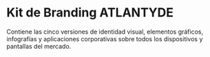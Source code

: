 # Kit de Branding ATLANTYDE
Contiene las cinco versiones de identidad visual, elementos gráficos, infografías y aplicaciones corporativas sobre todos los dispositivos y pantallas del mercado.